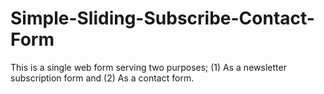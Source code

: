 # Simple-Sliding-Subscribe-Contact-Form
This is a single web form serving two purposes; (1) As a newsletter subscription form and (2) As a contact form.
